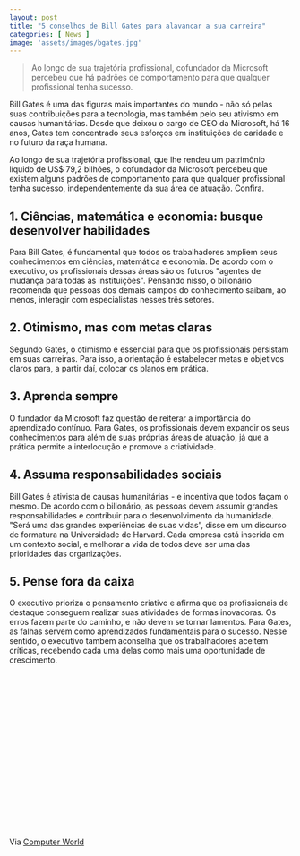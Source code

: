 ```yaml
---
layout: post
title: "5 conselhos de Bill Gates para alavancar a sua carreira"
categories: [ News ]
image: 'assets/images/bgates.jpg'
---
```


> Ao longo de sua trajetória profissional, cofundador da Microsoft percebeu que há padrões de comportamento para que qualquer profissional tenha sucesso.

Bill Gates é uma das figuras mais importantes do mundo - não só pelas suas contribuições para a tecnologia, mas também pelo seu ativismo em causas humanitárias. Desde que deixou o cargo de CEO da Microsoft, há 16 anos, Gates tem concentrado seus esforços em instituições de caridade e no futuro da raça humana.

Ao longo de sua trajetória profissional, que lhe rendeu um patrimônio líquido de US$ 79,2 bilhões, o cofundador da Microsoft percebeu que existem alguns padrões de comportamento para que qualquer profissional tenha sucesso, independentemente da sua área de atuação. Confira.

<!-- RETANGULO LARGO -->
<script async src="https://pagead2.googlesyndication.com/pagead/js/adsbygoogle.js"></script>
<!-- Informat -->
<ins class="adsbygoogle"
style="display:block"
data-ad-client="ca-pub-2838251107855362"
data-ad-slot="2327980059"
data-ad-format="auto"
data-full-width-responsive="true"></ins>
<script>
(adsbygoogle = window.adsbygoogle || []).push({});
</script>

## 1. Ciências, matemática e economia: busque desenvolver habilidades

Para Bill Gates, é fundamental que todos os trabalhadores ampliem seus conhecimentos em ciências, matemática e economia. De acordo com o executivo, os profissionais dessas áreas são os futuros "agentes de mudança para todas as instituições". Pensando nisso, o bilionário recomenda que pessoas dos demais campos do conhecimento saibam, ao menos, interagir com especialistas nesses três setores.

## 2. Otimismo, mas com metas claras

Segundo Gates, o otimismo é essencial para que os profissionais persistam em suas carreiras. Para isso, a orientação é estabelecer metas e objetivos claros para, a partir daí, colocar os planos em prática.

<!-- RETANGULO LARGO 2 -->
<script async src="//pagead2.googlesyndication.com/pagead/js/adsbygoogle.js"></script>
<ins class="adsbygoogle"
style="display:block; text-align:center;"
data-ad-layout="in-article"
data-ad-format="fluid"
data-ad-client="ca-pub-2838251107855362"
data-ad-slot="8549252987"></ins>
<script>
(adsbygoogle = window.adsbygoogle || []).push({});
</script>

## 3. Aprenda sempre

O fundador da Microsoft faz questão de reiterar a importância do aprendizado contínuo. Para Gates, os profissionais devem expandir os seus conhecimentos para além de suas próprias áreas de atuação, já que a prática permite a interlocução e promove a criatividade.

## 4. Assuma responsabilidades sociais

Bill Gates é ativista de causas humanitárias - e incentiva que todos façam o mesmo. De acordo com o bilionário, as pessoas devem assumir grandes responsabilidades e contribuir para o desenvolvimento da humanidade. "Será uma das grandes experiências de suas vidas”, disse em um discurso de formatura na Universidade de Harvard. Cada empresa está inserida em um contexto social, e melhorar a vida de todos deve ser uma das prioridades das organizações.

## 5. Pense fora da caixa

O executivo prioriza o pensamento criativo e afirma que os profissionais de destaque conseguem realizar suas atividades de formas inovadoras. Os erros fazem parte do caminho, e não devem se tornar lamentos. Para Gates, as falhas servem como aprendizados fundamentais para o sucesso. Nesse sentido, o executivo também aconselha que os trabalhadores aceitem críticas, recebendo cada uma delas como mais uma oportunidade de crescimento.

<!-- QUADRADO -->
<script async src="//pagead2.googlesyndication.com/pagead/js/adsbygoogle.js"></script>
<ins class="adsbygoogle"
style="display:inline-block;width:336px;height:280px"
data-ad-client="ca-pub-2838251107855362"
data-ad-slot="5351066970"></ins>
<script>
(adsbygoogle = window.adsbygoogle || []).push({});
</script>

Via [Computer World](https://computerworld.com.br/2019/10/30/5-conselhos-de-bill-gates-para-alavancar-a-sua-carreira/)
